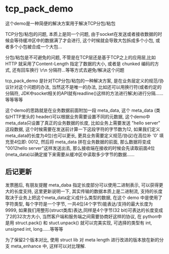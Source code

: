 # tcp_pack_demo

这个demo是一种简便的解决方案用于解决TCP分包/粘包

TCP分包/粘包的问题, 本质上是同一个问题, 由于socket在发送或者接收数据的时候会等待缓冲区中的数据满了才会进行, 这个时候就会导致大包拆成多个小包, 或者多个小包被合成一个大包...

分包/粘包是不可避免的问题, 不管是在TCP层还是基于TCP之上的应用层,比如 HTTP 就采用了Content-Length 指定了数据的大小, 或者是 chunked 编码的方式, 还有回车换行 \r\n 分隔符...等等方式去避免/解决这个问题

tcp_pack_demo 是针对TCP分包/粘包的一种解决方案, 是在业务层定义的规范/协议针对这个问题的办法, 当然这不是唯一的办法, 比如还可以用换行符(或者约定的分隔符, JDK中socket相关的API就有readline()这样的方法进行解决)进行分隔......等等等等

这个demo的思路就是在业务数据前面附加一段 meta_data, 这个 meta_data (类似HTTP里头的 header)可以根据业务需要设置不同的元数据, 这个demo中meta_data只设置了真正的业务数据的长度, 比如业务上需要发送 "hello server" 这段数据, 这个时候需要在发送前计算一下这段字符的字节数为12, 如果我们定义meta_data的长度为4位(也可以更长, 更具业务需要定义规范/协议)在高位补 '0' 填充至4位即: 0012, 然后将 meta_data 拼在业务数据的前面, 那么数据将变成 "0012hello server"这样发送出去, 那么接收端在接收的时候会先读取前面4位(meta_data)以确定接下来需要从缓冲区中读取多少字节的数据......

后记更新
----
发票圈后, 有朋友提醒 meta_daba 指定长度部分可以使用二进制表示, 可以获得更大的长度支持, 这里更新说明一下, 其实传输的数据本质上是二进制流, 支持的长度取决于业务上把这个meta_data定义成什么类型的数据, 在这个 demo 中是使用了字符类型, 每个字符是一个字节, 一共4位(4个字节)能表达/支持的最大长度为9999, 如果我们用整形(struct类库)表达,同样是4个字节(32 bit)可表达的长度变成了2的32次方大小, 当然客户端和服务端之间需要协商好这样的协议, 在 python中是用 struct.pack() 和 stuct.unpack() 就可以完美实现, 可选择的类型有 int, unsigned int, long......等等等

为了保留2个版本对比, 使用 struct lib 对 meta length 进行改进的版本放在新的分支 meta_enhance 中, 这样可以对比理解.
